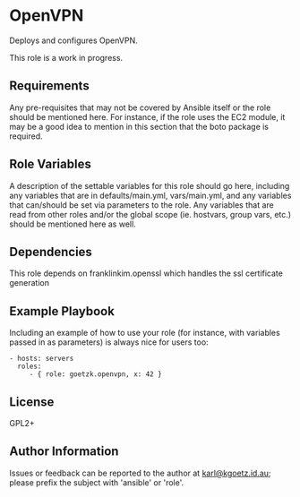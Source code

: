 OpenVPN
=======

Deploys and configures OpenVPN.

This role is a work in progress.

Requirements
------------

Any pre-requisites that may not be covered by Ansible itself or the role should be mentioned here. For instance, if the role uses the EC2 module, it may be a good idea to mention in this section that the boto package is required.

Role Variables
--------------

A description of the settable variables for this role should go here, including any variables that are in defaults/main.yml, vars/main.yml, and any variables that can/should be set via parameters to the role. Any variables that are read from other roles and/or the global scope (ie. hostvars, group vars, etc.) should be mentioned here as well.

Dependencies
------------

This role depends on franklinkim.openssl which handles the ssl certificate generation

Example Playbook
----------------

Including an example of how to use your role (for instance, with variables passed in as parameters) is always nice for users too:

    - hosts: servers
      roles:
         - { role: goetzk.openvpn, x: 42 }

License
-------

GPL2+

Author Information
------------------

Issues or feedback can be reported to the author at karl@kgoetz.id.au; please
prefix the subject with 'ansible' or 'role'.

